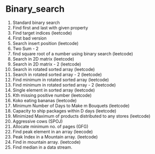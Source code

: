 # Binary_search
1) Standard binary search
2) Find first and last with given property
3) Find target indices (leetcode)
4) First bad version
5) Search insert position (leetcode)
6) Two Sum - 2
7) find square root of a number using binary search (leetcode)
8) Search in 2D matrix (leetcode)
9) Search in 2D matrix - 2 (leetcode)
10) Search in rotated sorted array (leetcode)
11) Search in rotated sorted array - 2 (leetcode)
12) Find minimum in rotated sorted array (leetcode)
13) Find minimum in rotated sorted array - 2 (leetcode)
14) Single element in sorted array (leetcode)
15) Kth missing positive number (leetcode)
16) Koko eating bananas (leetcode)
17) Minimum Number of Days to Make m Bouquets (leetcode)
18) Capacity to ship packages within D days (leetcode)
19) Minimized Maximum of products distributed to any stores (leetcode)
20) Aggressive cows (SPOJ)
21) Allocate minimum no. of pages (GFG)
22) Find peak element in an array (leecode)
23) Peak Index in a Mountain array. (leetcode)
24) Find in mountain array. (leetcode)
25) Find median in a data stream.

